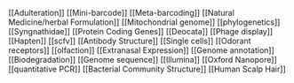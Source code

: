 [[Adulteration]]
[[Mini-barcode]]
[[Meta-barcoding]]
[[Natural Medicine/herbal Formulation]]
[[Mitochondrial genome]]
[[phylogenetics]]
[[Syngnathidae]]
[[Protein Coding Genes]]
[[Deocata]]
[[Phage display]]
[[Hapten]]
[[scfv]]
[[Antibody Structure]]
[[Single cells]]
[[Odorant receptors]]
[[olfaction]]
[[Extranasal Expression]]
[[Genome annotation]]
[[Biodegradation]]
[[Genome sequence]]
[[Illumina]]
[[Oxford Nanopore]]
[[quantitative PCR]]
[[Bacterial Community Structure]]
[[Human Scalp Hair]]
